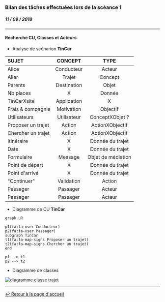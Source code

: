 ### Bilan des tâches effectuées lors de la scéance 1
##### *11 / 09 / 2018*

---

#### Recherche CU, Classes et Acteurs

+ Analyse de scénarion **TinCar**

| SUJET | CONCEPT | TYPE |
| :------------- | :-------------: | :-------------: |
| Alice | Conducteur | Acteur |
| Aller | Trajet | Concept |
| Parents | Destination | Objet |
| Nb places | X | Donnée |
| TinCarXsite | Application | X |
| Frais & compagnie | Motivation | Objectif |
| Utilisateurs | Utilisateur | ConceptXObjet ? |
| Proposer un trajet | Action | ActionXObjectif |
| Chercher un trajet | Action | ActionXObjectif |
| Itinéraire | X | Donnée du trajet |
| Date | X | Donnée du trajet |
| Formulaire | Message | Objet de médiation |
| Point de départ | X | Donnée du trajet |
| Point d'arrivé | X | Donnée du trajet |
| "Continuer" | Validation | Action |
| Passager | Passager | Acteur |
| Passager | Passager | Acteur |

+ Diagramme de CU **TinCar**

```mermaid
graph LR

p1(fa:fa-user Conducteur)
p2(fa:fa-user Passager)
subgraph TinCar
t1(fa:fa-map-signs Proposer un trajet)
t2(fa:fa-map-signs Chercher un trajet)
end

p1 --> t1
p2 --> t2
```

+ Diagramme de classes

![diagramme classe trajet](http://www.plantuml.com/plantuml/png/7Oun3i8m34Ltdy97u0XbP8QzSXCFXiI9R9S1n85wZbwCjDANljxxovyyo6Aj1VmbsiceOYhaVeqmMTRWMsfwbm_Z1U1Sy67qvC0l86ghY_7S2oNsmPc2Hqc8xfkHs46zYSQSPpAJzxwTvX0yqia2VZ2nvd7Y3m00)

<!--
```puml
class Trajet {
  nombre_places
  date
  itinéraire
  point_d_arrivé
  pont_de_depart
}
```
-->
---

[:leftwards_arrow_with_hook: Retour à la page d'accueil](../README.md)
